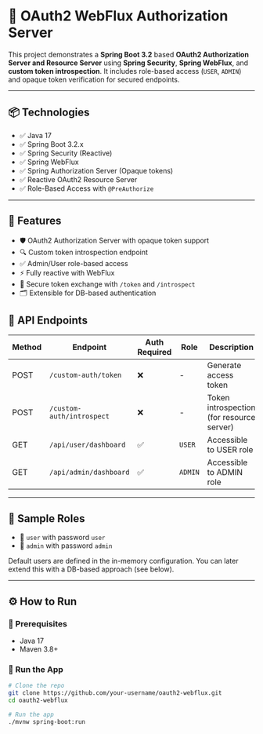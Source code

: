 # 🔐 OAuth2 WebFlux Authorization Server

This project demonstrates a **Spring Boot 3.2** based **OAuth2 Authorization Server and Resource Server** using **Spring Security**, **Spring WebFlux**, and **custom token introspection**. It includes role-based access (`USER`, `ADMIN`) and opaque token verification for secured endpoints.

---

## 📦 Technologies

- ✅ Java 17
- ✅ Spring Boot 3.2.x
- ✅ Spring Security (Reactive)
- ✅ Spring WebFlux
- ✅ Spring Authorization Server (Opaque tokens)
- ✅ Reactive OAuth2 Resource Server
- ✅ Role-Based Access with `@PreAuthorize`

---

## 🚀 Features

- 🛡️ OAuth2 Authorization Server with opaque token support
- 🔍 Custom token introspection endpoint
- ✅ Admin/User role-based access
- ⚡ Fully reactive with WebFlux
- 🧪 Secure token exchange with `/token` and `/introspect`
- 🗂️ Extensible for DB-based authentication

## 🧪 API Endpoints

| Method | Endpoint                   | Auth Required | Role    | Description                     |
|--------|----------------------------|----------------|---------|---------------------------------|
| POST   | `/custom-auth/token`       | ❌             | -       | Generate access token           |
| POST   | `/custom-auth/introspect`  | ❌             | -       | Token introspection (for resource server) |
| GET    | `/api/user/dashboard`      | ✅             | `USER`  | Accessible to USER role         |
| GET    | `/api/admin/dashboard`     | ✅             | `ADMIN` | Accessible to ADMIN role        |

---

## 🔐 Sample Roles

- 👤 `user` with password `user`
- 👑 `admin` with password `admin`

Default users are defined in the in-memory configuration. You can later extend this with a DB-based approach (see below).

---

## ⚙️ How to Run

### 🧬 Prerequisites

- Java 17
- Maven 3.8+

### 🏃 Run the App

```bash
# Clone the repo
git clone https://github.com/your-username/oauth2-webflux.git
cd oauth2-webflux

# Run the app
./mvnw spring-boot:run

